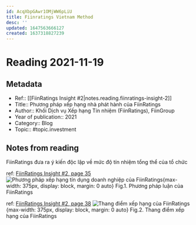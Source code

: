 ```yaml
---
id: AcqXbpGAwr1OMjWW6pLiU
title: Fiinratings Vietnam Method
desc: ''
updated: 1647563666127
created: 1637318827239
---
```

# Reading 2021-11-19

## Metadata

- Ref:: [[FiinRatings Insight #2|notes.reading.fiinratings-insight-2]]
- Title:: Phương pháp xếp hạng nhà phát hành của FiinRatings
- Author:: Khối Dịch vụ Xếp hạng Tín nhiệm (FiinRatings), FiinGroup
- Year of publication:: 2021
- Category:: Blog
- Topic:: #topic.investment

## Notes from reading

FiinRatings đưa ra ý kiến độc lập về mức độ tín nhiệm tổng thể của tổ chức

ref: [FiinRatings Insight #2, page 35](https://fiingroup.vn/upload/docs/fiinratings-insight-trai-phieu-doanh-nghiep-viet-nam.pdf#page=35)
![Phương pháp xếp hạng tín dụng doanh nghiệp của FiinRatings](https://i.imgur.com/2rYORJx.jpg){max-width: 375px, display: block, margin: 0 auto}
Fig.1. Phương pháp luận của FiinRatings

ref: [FiinRatings Insight #2, page 38](https://fiingroup.vn/upload/docs/fiinratings-insight-trai-phieu-doanh-nghiep-viet-nam.pdf#page=38)
![Thang điểm xếp hạng của FiinRatings](https://i.imgur.com/22fJY6B.jpg){max-width: 375px, display: block, margin: 0 auto}
Fig.2. Thang điểm xếp hạng của FiinRatings
